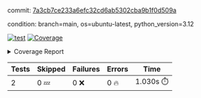 commit: [7a3cb7ce233a6efc32cd6ab5302cba9b1f0d509a](https://github.com/rcmdnk/boto3-session/tree/7a3cb7ce233a6efc32cd6ab5302cba9b1f0d509a)

condition: branch=main, os=ubuntu-latest, python_version=3.12

[![test](https://github.com/rcmdnk/boto3-session/actions/workflows/test.yml/badge.svg)](https://github.com/rcmdnk/boto3-session/actions/runs/7343427015)
<a href="https://github.com/rcmdnk/boto3-session/blob/7a3cb7ce233a6efc32cd6ab5302cba9b1f0d509a/README.md"><img alt="Coverage" src="https://img.shields.io/badge/Coverage-48%25-orange.svg" /></a><details><summary>Coverage Report </summary><table><tr><th>File</th><th>Stmts</th><th>Miss</th><th>Cover</th><th>Missing</th></tr><tbody><tr><td colspan="5"><b>src/boto3_session</b></td></tr><tr><td>&nbsp; &nbsp;<a href="https://github.com/rcmdnk/boto3-session/blob/7a3cb7ce233a6efc32cd6ab5302cba9b1f0d509a/src/boto3_session/session.py">session.py</a></td><td>58</td><td>33</td><td>43%</td><td><a href="https://github.com/rcmdnk/boto3-session/blob/7a3cb7ce233a6efc32cd6ab5302cba9b1f0d509a/src/boto3_session/session.py#L11-L14">11&ndash;14</a>, <a href="https://github.com/rcmdnk/boto3-session/blob/7a3cb7ce233a6efc32cd6ab5302cba9b1f0d509a/src/boto3_session/session.py#L56-L62">56&ndash;62</a>, <a href="https://github.com/rcmdnk/boto3-session/blob/7a3cb7ce233a6efc32cd6ab5302cba9b1f0d509a/src/boto3_session/session.py#L65-L67">65&ndash;67</a>, <a href="https://github.com/rcmdnk/boto3-session/blob/7a3cb7ce233a6efc32cd6ab5302cba9b1f0d509a/src/boto3_session/session.py#L70-L90">70&ndash;90</a>, <a href="https://github.com/rcmdnk/boto3-session/blob/7a3cb7ce233a6efc32cd6ab5302cba9b1f0d509a/src/boto3_session/session.py#L93-L108">93&ndash;108</a>, <a href="https://github.com/rcmdnk/boto3-session/blob/7a3cb7ce233a6efc32cd6ab5302cba9b1f0d509a/src/boto3_session/session.py#L111-L115">111&ndash;115</a>, <a href="https://github.com/rcmdnk/boto3-session/blob/7a3cb7ce233a6efc32cd6ab5302cba9b1f0d509a/src/boto3_session/session.py#L118-L119">118&ndash;119</a>, <a href="https://github.com/rcmdnk/boto3-session/blob/7a3cb7ce233a6efc32cd6ab5302cba9b1f0d509a/src/boto3_session/session.py#L122-L123">122&ndash;123</a></td></tr><tr><td><b>TOTAL</b></td><td><b>63</b></td><td><b>33</b></td><td><b>48%</b></td><td>&nbsp;</td></tr></tbody></table></details>

| Tests | Skipped | Failures | Errors | Time |
| ----- | ------- | -------- | -------- | ------------------ |
| 2 | 0 :zzz: | 0 :x: | 0 :fire: | 1.030s :stopwatch: |


